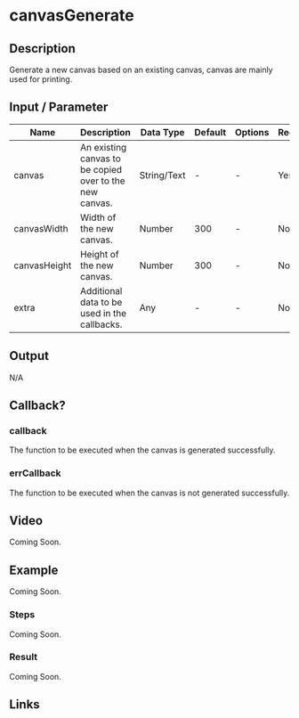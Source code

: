 # canvasGenerate

## Description

Generate a new canvas based on an existing canvas, canvas are mainly used for printing.

## Input / Parameter

| Name | Description | Data Type | Default | Options | Required |
| ------ | ------ | ------ | ------ | ------ | ------ |
| canvas | An existing canvas to be copied over to the new canvas. | String/Text | - | - | Yes |
| canvasWidth | Width of the new canvas. | Number | 300 | - | No | 
| canvasHeight | Height of the new canvas. | Number | 300 | - | No | 
| extra | Additional data to be used in the callbacks. | Any | - | - | No | 

<!-- | callback | When the function was triggered successfully. | Function List | - | - | No | -->
<!-- | errCallback | When the function trigger failed successfully. | Function List | - | - | No | -->

## Output

N/A

## Callback?

### callback

The function to be executed when the canvas is generated successfully.

### errCallback

The function to be executed when the canvas is not generated successfully.

## Video

Coming Soon.

<!-- Format: [![Video]({image-path}?raw=true)]({url-link}) -->

## Example

Coming Soon.

<!-- Share a scenario, like a user requirements. -->

### Steps

Coming Soon.

<!-- Show the steps and share some screenshots.

1. .....

Format: ![]({image-path}?raw=true) -->

### Result

Coming Soon.

<!-- Explain the output.

Format: ![]({image-path}?raw=true) -->

## Links
